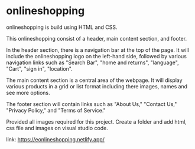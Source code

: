 # onlineshopping
 onlineshopping is build  using HTML and CSS.

This onlineshopping consist of a header, main content section, and footer.

In the header section, there is a navigation bar at the top of the page. It will include the onlineshopping logo on the left-hand side, followed by various navigation links
such as "Search Bar", "home and returns", "language", "Cart", "sign in", "location".

The main content section is a central area of the webpage. It will display various products in a grid or list format including there images, names and see more options.

The footer section will contain links  such as "About Us," "Contact Us," "Privacy Policy," and "Terms of Service." 

Provided all images required for this project. Create a folder and add html, css file and images on visual studio code.


link: 
https://eonlineshopping.netlify.app/
